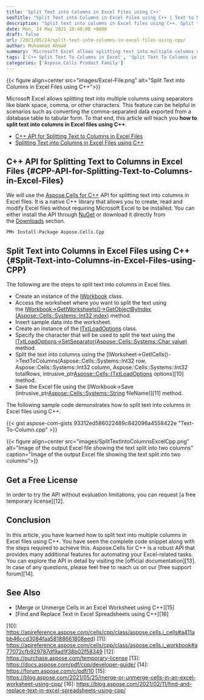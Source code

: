 ```yaml
---
title: 'Split Text into Columns in Excel Files using C++'
seoTitle: "Split Text into Columns in Excel Files using C++ | Text to Multiple Columns"
description: "Split text into columns in Excel files using C++. Split text in a single column to multiple columns using separators within your C++ applications."
date: Mon, 24 May 2021 18:40:00 +0000
draft: false
url: /2021/05/24/split-text-into-columns-in-excel-files-using-cpp/
author: Muhammad Ahmad
summary: 'Microsoft Excel allows splitting text into multiple columns using separators like blank space, comma, or other characters. This feature can be helpful in scenarios such as converting the comma-separated data exported from a database table to tabular form. To that end, this article will teach you **how to split text into columns in Excel files using C++**.'
tags: ['C++ Split Text To Columns in Excel', 'Split Text To Columns in Excel C++', 'Split Text to Multiple Columns C++']
categories: ['Aspose.Cells Product Family']
---
```




{{< figure align=center src="images/Excel-File.png" alt="Split Text into Columns in Excel Files using C++">}}


Microsoft Excel allows splitting text into multiple columns using separators like blank space, comma, or other characters. This feature can be helpful in scenarios such as converting the comma-separated data exported from a database table to tabular form. To that end, this article will teach you **how to split text into columns in Excel files using C++**.

*   [C++ API for Splitting Text to Columns in Excel Files][1]
*   [Splitting Text into Columns in Excel Files using C++][2]

## C++ API for Splitting Text to Columns in Excel Files {#CPP-API-for-Splitting-Text-to-Columns-in-Excel-Files}

We will use the [Aspose.Cells for C++][3] API for splitting text into columns in Excel files. It is a native C++ library that allows you to create, read and modify Excel files without requiring Microsoft Excel to be installed. You can either install the API through [NuGet][4] or download it directly from the [Downloads][5] section.

```
PM> Install-Package Aspose.Cells.Cpp
```

## Split Text into Columns in Excel Files using C++ {#Split-Text-into-Columns-in-Excel-Files-using-CPP}

The following are the steps to split text into columns in Excel files.

*   Create an instance of the [IWorkbook][6] class.
*   Access the worksheet where you want to split the text using the [IWorkbook->GetIWorksheets()->GetObjectByIndex (Aspose::Cells::Systems::Int32 index)][7] method.
*   Insert sample data into the worksheet.
*   Create an instance of the [ITxtLoadOptions][8] class.
*   Specify the character that will be used to split the text using the [ITxtLoadOptions->SetSeparator(Aspose::Cells::Systems::Char value)][9] method.
*   Split the text into columns using the [IWorksheet->GetICells()->TextToColumns(Aspose::Cells::Systems::Int32 row, Aspose::Cells::Systems::Int32 column, Aspose::Cells::Systems::Int32 totalRows, intrusive\_ptr<Aspose::Cells::ITxtLoadOptions> options][10] method.
*   Save the Excel file using the [IWorkbook->Save (intrusive\_ptr<Aspose::Cells::Systems::String> fileName)][11] method.

The following sample code demonstrates how to split text into columns in Excel files using C++.

{{< gist aspose-com-gists 93312ed586022489c842096a4558422e "Text-To-Column.cpp" >}}



{{< figure align=center src="images/SplitTextIntoColumnsExcelCpp.png" alt="Image of the output Excel file showing the text split into two columns" caption="Image of the output Excel file showing the text split into two columns">}}


## Get a Free License

In order to try the API without evaluation limitations, you can request [a free temporary license][12].

## Conclusion

In this article, you have learned how to split text into multiple columns in Excel files using C++. You have seen the complete code snippet along with the steps required to achieve this. Aspose.Cells for C++ is a robust API that provides many additional features for automating your Excel-related tasks. You can explore the API in detail by visiting the [official documentation][13]. In case of any questions, please feel free to reach us on our [free support forum][14].

## See Also

*   [Merge or Unmerge Cells in an Excel Worksheet using C++][15]
*   [Find and Replace Text in Excel Spreadsheets using C++][16]




[1]: #CPP-API-for-Splitting-Text-to-Columns-in-Excel-Files
[2]: #Split-Text-into-Columns-in-Excel-Files-using-CPP
[3]: https://products.aspose.com/cells/cpp
[4]: https://www.nuget.org/packages/Aspose.Cells.Cpp
[5]: https://downloads.aspose.com/cells/cpp
[6]: https://apireference.aspose.com/cells/cpp/class/aspose.cells.i_workbook
[7]: https://apireference.aspose.com/cells/cpp/class/aspose.cells.i_worksheet_collection#a5574d624796043233420d0e0459ccc43
[8]: https://apireference.aspose.com/cells/cpp/class/aspose.cells.i_txt_load_options
[9]: https://apireference.aspose.com/cells/cpp/class/aspose.cells.i_txt_load_options#a596fbb88ed665faa32afefa81c568d6f
[10]: https://apireference.aspose.com/cells/cpp/class/aspose.cells.i_cells#a411abb46ccd3084faa58188661808eed)
[11]: https://apireference.aspose.com/cells/cpp/class/aspose.cells.i_workbook#a77072cfb929787df9ad1f38b02f58349
[12]: https://purchase.aspose.com/temporary-license
[13]: https://docs.aspose.com/pdf/cpp/developer-guide/
[14]: https://forum.aspose.com/c/pdf/10
[15]: https://blog.aspose.com/2021/05/25/merge-or-unmerge-cells-in-an-excel-worksheet-using-cpp/
[16]: https://blog.aspose.com/2021/02/11/find-and-replace-text-in-excel-spreadsheets-using-cpp/





